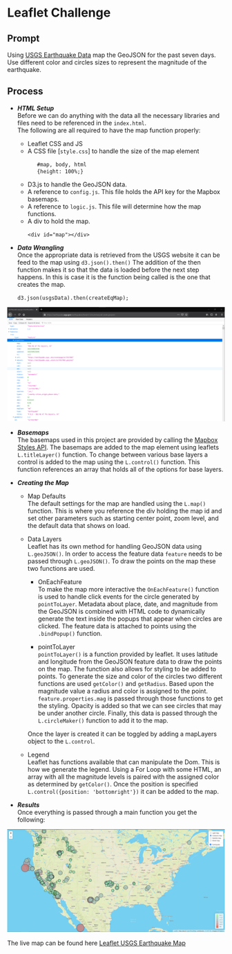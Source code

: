 # Leaflet Challenge

## Prompt
Using [USGS Earthquake Data](https://earthquake.usgs.gov/earthquakes/feed/v1.0/geojson.php) map the GeoJSON for the past seven days. Use different color and circles sizes to represent the magnitude of the earthquake.

## Process
* **_HTML Setup_**  
Before we can do anything with the data all the necessary libraries and files need to be referenced in the `index.html`.  
The following are all required to have the map function properly:  
  - Leaflet CSS and JS
  - A CSS file [`style.css`] to handle the size of the map element
    ```
       #map, body, html 
       {height: 100%;} 
    ```
  - D3.js to handle the GeoJSON data.
  - A reference to `config.js`. This file holds the API key for the Mapbox basemaps.
  - A reference to `logic.js`. This file will determine how the map functions.
  - A div to hold the map.
    ```
    <div id="map"></div>
    ```
    
* **_Data Wrangling_**  
Once the appropriate data is retrieved from the USGS website it can be feed to the map using `d3.json().then()` The addition of the then function makes it so that the data
is loaded before the next step happens. In this is case it is the function being called is the one that creates the map.
  ```
  d3.json(usgsData).then(createEqMap);
  ```
<img src="/images/GeoJson-Data-Example.png" height="auto">

* **_Basemaps_**  
The basemaps used in this project are provided by calling the [Mapbox Styles API](https://docs.mapbox.com/api/maps/styles/). The basemaps are added to the map element 
using leaflets `L.titleLayer()` function. To change between various base layers a control is added to the map using the `L.control()` function. This function references
an array that holds all of the options for base layers.  

* **_Creating the Map_**
  - Map Defaults  
   The default settings for the map are handled using the `L.map()` function. This is where you reference the div holding the map id and set other parameters such as starting center point, zoom level, and the default data that shows on load.
  - Data Layers  
  Leaflet has its own method for handling GeoJSON data using `L.geoJSON()`. In order to access the feature data `feature` needs to be passed through `L.geoJSON()`. To draw the     points on the map these two functions are used.
    - OnEachFeature  
    To make the map more interactive the `OnEachFeature()` function is used to handle click events for the circle generated by `pointToLayer`. Metadata about place, date, and      magnitude from the GeoJSON is combined with HTML code to dynamically generate the text inside the popups that appear when circles are clicked. The feature data is attached to    points using the `.bindPopup()` function.
  
    - pointToLayer  
    `pointToLayer()` is a function provided by leaflet. It uses latitude and longitude from the GeoJSON feature data to draw the points on the map. The function also allows for    styling to be added to points. To generate the size and color of the circles two different functions are used `getColor()` and `getRadius`. Based upon the magnitude value a      radius and color is assigned to the point. `feature.properties.mag` is passed through those functions to get the styling. Opacity is added so that we can see circles that may    be under another circle. Finally, this data is passed through the `L.circleMaker()` function to add it to the map.
    
    Once the layer is created it can be toggled by adding a mapLayers object to the `L.control`.  
   - Legend  
   Leaflet has functions available that can manipulate the Dom. This is how we generate the legend. Using a For Loop with some HTML, an array with all the magnitude levels is paired with the assigned color as determined by `getColor()`. Once the position is specified ```L.control({position: 'bottomright'})``` it can be added to the map.
   
* **_Results_**  
Once everything is passed through a main function you get the following:
<img src="/images/final-map.png" height="auto">

The live map can be found here [Leaflet USGS Earthquake Map](https://npvoravong.github.io/leaflet-challenge/)
